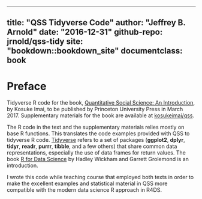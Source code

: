 
---
title: "QSS Tidyverse Code"
author: "Jeffrey B. Arnold"
date: "2016-12-31"
github-repo: jrnold/qss-tidy
site: "bookdown::bookdown_site"
documentclass: book
---

# Preface

Tidyverse R code for the book, [Quantitative Social Science: An Introduction](http://press.princeton.edu/titles/11025.html), by Kosuke Imai, to
be published by Princeton University Press in March 2017.
Supplementary materials for the book are available at  [kosukeimai/qss](https://github.com/kosukeimai/qss). 

The R code in the text and the supplementary materials relies mostly on base R functions. 
This translates the code examples provided with QSS to tidyverse R code. 
[Tidyverse](https://github.com/tidyverse/tidyverse) refers to a set of packages (**ggplot2**, **dplyr**, **tidyr**, **readr**, **purrr**, **tibble**,  and a few others) that share common data representations, especially the use of data frames for return values. The book [R for Data Science](http://r4ds.had.co.nz/) by Hadley Wickham and Garrett Grolemond is an introduction.

I wrote this code while teaching course that employed both texts in order to make the excellent examples and statistical material in QSS more compatible with the modern data science R approach in R4DS.
